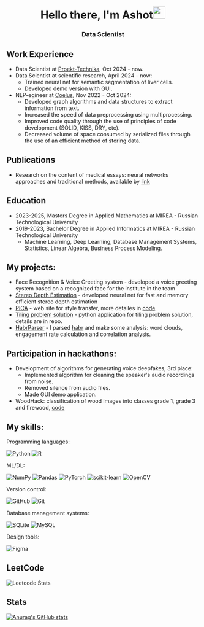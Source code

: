 <h1 align="center">Hello there, I'm Ashot<img src="https://github.com/blackcater/blackcater/raw/main/images/Hi.gif" height="32"/></h1>
<h3 align="center">Data Scientist</h3>

## Work Experience
- Data Scientist at [Proekt-Technika](https://pr-t.ru/), Oct 2024 - now. 
- Data Scientist at scientific research, April 2024 - now:
  - Trained neural net for semantic segmentation of liver cells.
  - Developed demo version with GUI.
 - NLP-egineer at [Coelus](https://coelus.ru/), Nov 2022 - Oct 2024:
   - Developed graph algorithms and data structures to extract information from text.
   - Increased the speed of data preprocessing using multiprocessing.
   - Improved code quality through the use of principles of code development (SOLID, KISS, DRY, etc).
   - Decreased volume of space consumed by serialized files through the use of an efficient method of storing data.
   
## Publications
- Research on the content of medical essays: neural networks approaches and traditional methods, available by [link](https://applied-research.ru/ru/article/view?id=13640)
 
## Education
- 2023-2025, Masters Degree in Applied Mathematics at MIREA - Russian Technological University
- 2019-2023, Bachelor Degree in Applied Informatics at MIREA - Russian Technological University
  - Machine Learning, Deep Learning, Database Management Systems, Statistics, Linear Algebra, Business Process Modeling.  

## My projects:
- Face Recognition & Voice Greeting system - developed a voice greeting system based on a recognized face for the institute in the team  
- [Stereo Depth Estimation](https://github.com/MelikbekyanAshot/stereo-depth-estimation) - developed neural net for fast and memory efficient stereo depth estimation
- [PICA](https://share.streamlit.io/melikbekyanashot/pica/main/main_app.py) - web site for style transfer, more detailes in [code](https://github.com/MelikbekyanAshot/PICA)
- [Tiling problem solution](https://github.com/MelikbekyanAshot/CoelusTestTask) - python application for tiling problem solution, details are in repo.
- [HabrParser](https://github.com/MelikbekyanAshot/Data-Science/tree/main/Habr%20Parser) - I parsed [habr](https://habr.com/ru/all/) and make some analysis: word clouds, engagement rate calculation and correlation analysis.

## Participation in hackathons:
- Development of algorithms for generating voice deepfakes, 3rd place:
  - Implemented algorithm for cleaning the speaker's audio recordings from noise.
  - Removed silence from audio files.
  - Made GUI demo application. 
- WoodHack: classification of wood images into classes grade 1, grade 3 and firewood, [code](https://github.com/MelikbekyanAshot/wood-classification/tree/main)

## My skills:
Programming languages:

![Python](https://img.shields.io/badge/python-3670A0?style=for-the-badge&logo=python&logoColor=ffdd54)
![R](https://img.shields.io/badge/r-%23276DC3.svg?style=for-the-badge&logo=r&logoColor=white)

ML/DL:

![NumPy](https://img.shields.io/badge/numpy-%23013243.svg?style=for-the-badge&logo=numpy&logoColor=white)
![Pandas](https://img.shields.io/badge/pandas-%23150458.svg?style=for-the-badge&logo=pandas&logoColor=white)
![PyTorch](https://img.shields.io/badge/PyTorch-%23EE4C2C.svg?style=for-the-badge&logo=PyTorch&logoColor=white)
![scikit-learn](https://img.shields.io/badge/scikit--learn-%23F7931E.svg?style=for-the-badge&logo=scikit-learn&logoColor=white)
![OpenCV](https://img.shields.io/badge/opencv-%23white.svg?style=for-the-badge&logo=opencv&logoColor=white)

Version control:

![GitHub](https://img.shields.io/badge/github-%23121011.svg?style=for-the-badge&logo=github&logoColor=white)
![Git](https://img.shields.io/badge/git-%23F05033.svg?style=for-the-badge&logo=git&logoColor=white)

Database management systems:

![SQLite](https://img.shields.io/badge/sqlite-%2307405e.svg?style=for-the-badge&logo=sqlite&logoColor=white)
![MySQL](https://img.shields.io/badge/mysql-%2300f.svg?style=for-the-badge&logo=mysql&logoColor=white)

Design tools:

![Figma](https://img.shields.io/badge/figma-%23F24E1E.svg?style=for-the-badge&logo=figma&logoColor=white)

## LeetCode
![Leetcode Stats](https://leetcard.jacoblin.cool/MelikbekyanAshot)

## Stats
[![Anurag's GitHub stats](https://github-readme-stats.vercel.app/api?username=MelikbekyanAshot)](https://github.com/anuraghazra/github-readme-stats)
